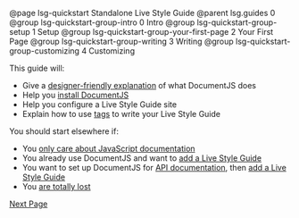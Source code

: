 @page lsg-quickstart Standalone Live Style Guide
@parent lsg.guides 0
@group lsg-quickstart-group-intro 0 Intro
@group lsg-quickstart-group-setup 1 Setup
@group lsg-quickstart-group-your-first-page 2 Your First Page
@group lsg-quickstart-group-writing 3 Writing
@group lsg-quickstart-group-customizing 4 Customizing

This guide will:

* Give a [designer-friendly explanation](/docs/lsg-quickstart-designers.html) of what DocumentJS does
* Help you [install DocumentJS](/docs/lsg-quickstart-installation.html)
* Help you configure a Live Style Guide site
* Explain how to use [tags](http://documentjs.com/docs/documentjs.tags.html) to write your Live Style Guide

You should start elsewhere if:

* You [only care about JavaScript documentation](http://documentjs.com/docs/index.html)
* You already use DocumentJS and want to [add a Live Style Guide](/docs/lsg-adding.html)
* You want to set up DocumentJS for [API documentation](http://documentjs.com/docs/index.html), then [add a Live Style Guide](/docs/lsg-adding.html)
* You [are totally lost](https://www.youtube.com/watch?v=I0Pow7Gi7Xw)

[Next Page](/docs/lsg-quickstart-designers.html)